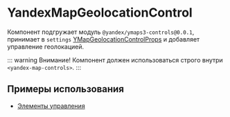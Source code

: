 # YandexMapGeolocationControl

Компонент подгружает модуль `@yandex/ymaps3-controls@0.0.1`, принимает
в `settings` [YMapGeolocationControlProps](https://yandex.ru/dev/jsapi30/doc/ru/ref/#YMapGeolocationControlProps) и
добавляет управление геолокацией.

::: warning Внимание!
Компонент должен использоваться строго внутри `<yandex-map-controls>`.
:::

## Примеры использования

- [Элементы управления](/examples/controls)
